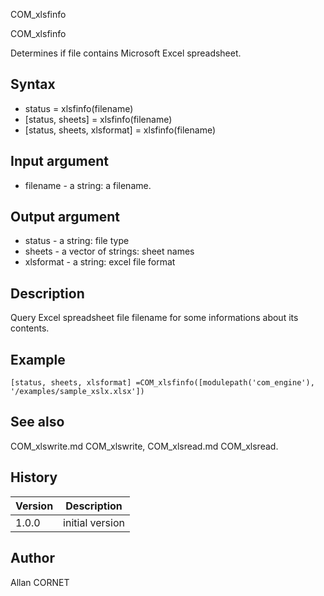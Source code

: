



COM_xlsfinfo


COM_xlsfinfo

Determines if file contains Microsoft Excel spreadsheet.

## Syntax

- status = xlsfinfo(filename)
- [status, sheets] = xlsfinfo(filename)
- [status, sheets, xlsformat] = xlsfinfo(filename)

## Input argument

 - filename - a string: a filename.

## Output argument

 - status - a string: file type
 - sheets - a vector of strings: sheet names
 - xlsformat - a string: excel file format

## Description


  <p>Query Excel spreadsheet file filename for some informations about its contents.</p>


## Example

```Nelson
[status, sheets, xlsformat] =COM_xlsfinfo([modulepath('com_engine'), '/examples/sample_xslx.xlsx'])
```

## See also

COM_xlswrite.md COM_xlswrite, COM_xlsread.md COM_xlsread.
## History

|Version|Description|
|------|------|
|1.0.0|initial version|


## Author

Allan CORNET




